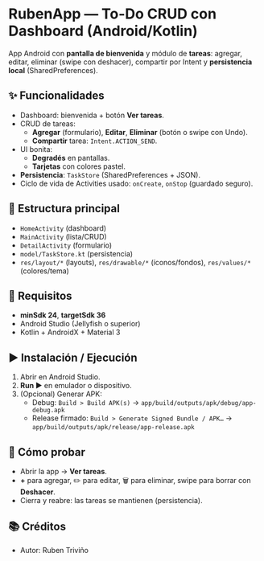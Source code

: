 # RubenApp — To-Do CRUD con Dashboard (Android/Kotlin)

App Android con **pantalla de bienvenida** y módulo de **tareas**: agregar, editar, eliminar (swipe con deshacer), compartir por Intent y **persistencia local** (SharedPreferences).

## ✨ Funcionalidades
- Dashboard: bienvenida + botón **Ver tareas**.
- CRUD de tareas:
  - **Agregar** (formulario), **Editar**, **Eliminar** (botón o swipe con Undo).
  - **Compartir** tarea: `Intent.ACTION_SEND`.
- UI bonita:
  - **Degradés** en pantallas.
  - **Tarjetas** con colores pastel.
- **Persistencia**: `TaskStore` (SharedPreferences + JSON).
- Ciclo de vida de Activities usado: `onCreate`, `onStop` (guardado seguro).

## 🧱 Estructura principal
- `HomeActivity` (dashboard)
- `MainActivity` (lista/CRUD)
- `DetailActivity` (formulario)
- `model/TaskStore.kt` (persistencia)
- `res/layout/*` (layouts), `res/drawable/*` (íconos/fondos), `res/values/*` (colores/tema)

## 🔧 Requisitos
- **minSdk 24**, **targetSdk 36**
- Android Studio (Jellyfish o superior)
- Kotlin + AndroidX + Material 3

## ▶️ Instalación / Ejecución
1. Abrir en Android Studio.
2. **Run ▶️** en emulador o dispositivo.
3. (Opcional) Generar APK:
   - Debug: `Build > Build APK(s)` → `app/build/outputs/apk/debug/app-debug.apk`
   - Release firmado: `Build > Generate Signed Bundle / APK…` → `app/build/outputs/apk/release/app-release.apk`


## 🧪 Cómo probar
- Abrir la app → **Ver tareas**.
- **+** para agregar, ✏️ para editar, 🗑️ para eliminar, swipe para borrar con **Deshacer**.
- Cierra y reabre: las tareas se mantienen (persistencia).

## 📚 Créditos
- Autor: Ruben Triviño

